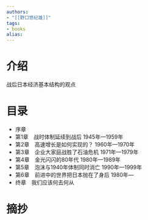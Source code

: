 ```yaml
---
authors:
- "[[野口悠纪雄]]"
tags:
- books 
alias:
---
```

# 介绍
战后日本经济基本结构的观点
# 目录
- 序章
- 第1章　战时体制延续到战后 1945年—1959年
- 第2章　高速增长是如何实现的？ 1960年—1970年
- 第3章　企业大家庭战胜了石油危机 1971年—1979年
- 第4章　金光闪闪的80年代 1980年—1989年
- 第5章　泡沫与1940年体制同时消亡 1990年—1999年
- 第6章　前进中的世界把日本抛在了身后 1980年—
- 终章　我们应该何去何从
# 摘抄

